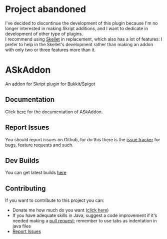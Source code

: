 # Project abandoned
I've decided to discontinue the development of this plugin because I'm no longer interested in making Skript additions, and I want to dedicate in development of other type of plugins.\
I recommend using [Skellet](https://www.spigotmc.org/resources/skript-java-addon-skellett.34361/) in replacement, which also has a lot of features: I prefer to help in the Skellet's development rather than making an addon with only two or three features more than it.

# ASkAddon
An addon for Skript plugin for Bukkit/Spigot

## Documentation
Click [here](https://leomixer17.github.io/ASkAddon/) for the documentation of ASkAddon.

## Report Issues
You should report issues on Github, for do this there is the [issue tracker](https://github.com/Leomixer17/ASkAddon/issues) for bugs, feature requests and such.

## Dev Builds
You can get latest builds [here](https://ci.codemc.org/job/Leomixer17/job/ASkAddon/)

## Contributing
If you want to contribute to this project you can:
* Donate me how much do you want ([click here](https://www.paypal.me/Leomixer17))
* If you have adequate skills in Java, suggest a code improvement if it's needed making a [pull request](https://github.com/Leomixer17/ASkAddon/pulls); remember to use tabs as indentation in java files
* [Report Issues](https://github.com/Leomixer17/ASkAddon/issues)

